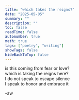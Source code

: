 ```yaml
---
title: "which takes the reigns?"
date: "2025-05-05"
summary: ""
description: ""
toc: false
readTime: false
autonumber: true
math: true
tags: ["poetry", "writing"]
showTags: false
hideBackToTop: false
---
```


is this coming from fear or love?  
which is taking the reigns here?  
I do not speak to escape silence  
I speak to honor and embrace it  

-aw